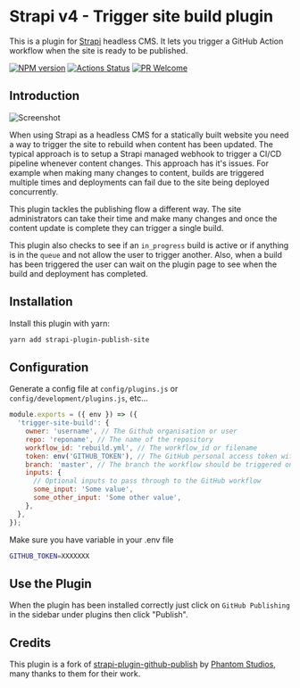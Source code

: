 # Strapi v4 - Trigger site build plugin

This is a plugin for [Strapi](https://github.com/strapi/strapi) headless CMS. It lets you trigger a GitHub Action workflow when the site is ready to be published.

[![NPM version][npm-image]][npm-url]
[![Actions Status][ci-image]][ci-url]
[![PR Welcome][npm-downloads-image]][npm-downloads-url]

## Introduction

![Screenshot](./docs/screenshot.png 'Plugin Screenshot')

When using Strapi as a headless CMS for a statically built website you need a way to trigger the site to rebuild when content has been updated. The typical approach is to setup a Strapi managed webhook to trigger a CI/CD pipeline whenever content changes. This approach has it's issues. For example when making many changes to content, builds are triggered multiple times and deployments can fail due to the site being deployed concurrently.

This plugin tackles the publishing flow a different way. The site administrators can take their time and make many changes and once the content update is complete they can trigger a single build.

This plugin also checks to see if an `in_progress` build is active or if anything is in the `queue` and not allow the user to trigger another. Also, when a build has been triggered the user can wait on the plugin page to see when the build and deployment has completed.

## Installation

Install this plugin with yarn:

```bash
yarn add strapi-plugin-publish-site
```

## Configuration

Generate a config file at `config/plugins.js` or `config/development/plugins.js`, etc...

```javascript
module.exports = ({ env }) => ({
  'trigger-site-build': {
    owner: 'username', // The Github organisation or user
    repo: 'reponame', // The name of the repository
    workflow_id: 'rebuild.yml', // The workflow_id or filename
    token: env('GITHUB_TOKEN'), // The GitHub personal access token with access to trigger workflows and view build status
    branch: 'master', // The branch the workflow should be triggered on
    inputs: {
      // Optional inputs to pass through to the GitHub workflow
      some_input: 'Some value',
      some_other_input: 'Some other value',
    },
  },
});
```

Make sure you have variable in your .env file

```bash
GITHUB_TOKEN=XXXXXXX
```

## Use the Plugin

When the plugin has been installed correctly just click on `GitHub Publishing` in the sidebar under plugins then click "Publish".

## Credits

This plugin is a fork of [strapi-plugin-github-publish](https://github.com/phantomstudios/strapi-plugin-github-publish) by [Phantom Studios](https://github.com/phantomstudios), many thanks to them for their work.

[npm-image]: https://img.shields.io/npm/v/strapi-plugin-publish-site.svg?style=flat-square&logo=react
[npm-url]: https://npmjs.org/package/strapi-plugin-publish-site
[npm-downloads-image]: https://img.shields.io/npm/dm/strapi-plugin-publish-site.svg
[npm-downloads-url]: https://npmcharts.com/compare/strapi-plugin-publish-site?minimal=true
[ci-image]: https://github.com/colibris-xyz/strapi-plugin-publish-site/workflows/Test/badge.svg
[ci-url]: https://github.com/colibris-xyz/strapi-plugin-publish-site/actions
